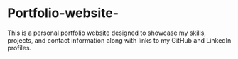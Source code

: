 # Portfolio-website-
 This is a personal portfolio website designed to showcase my skills, projects, and contact information along with links to my GitHub and LinkedIn profiles.
